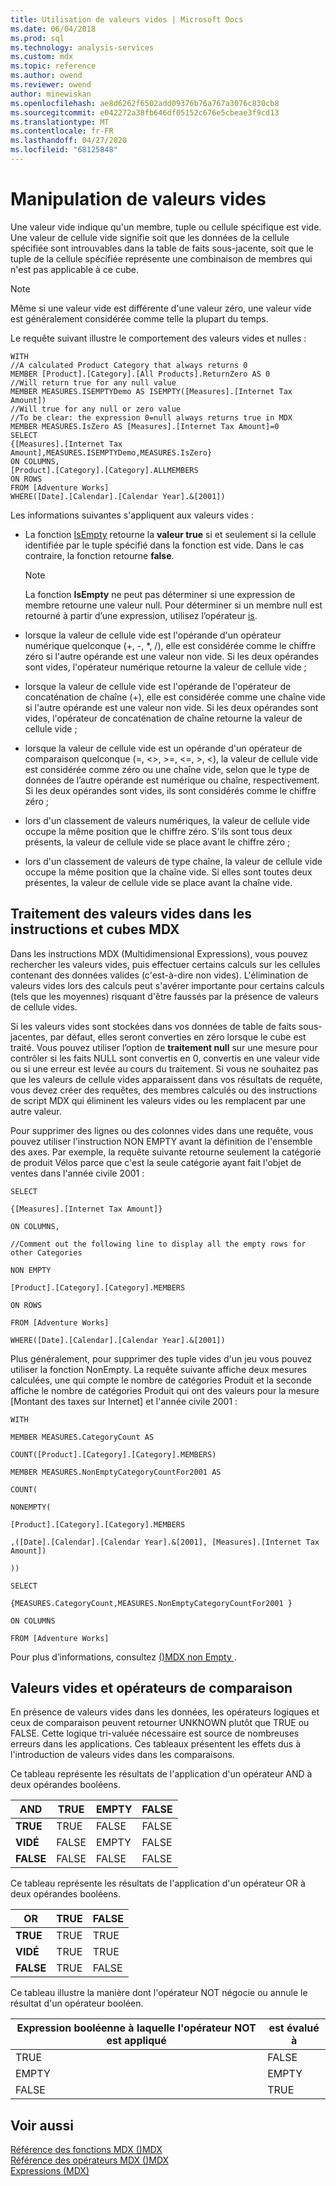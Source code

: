 ```yaml
---
title: Utilisation de valeurs vides | Microsoft Docs
ms.date: 06/04/2018
ms.prod: sql
ms.technology: analysis-services
ms.custom: mdx
ms.topic: reference
ms.author: owend
ms.reviewer: owend
author: minewiskan
ms.openlocfilehash: ae8d6262f6502add09376b76a767a3076c830cb8
ms.sourcegitcommit: e042272a38fb646df05152c676e5cbeae3f9cd13
ms.translationtype: MT
ms.contentlocale: fr-FR
ms.lasthandoff: 04/27/2020
ms.locfileid: "68125848"
---
```

# <a name="working-with-empty-values"></a>Manipulation de valeurs vides


  Une valeur vide indique qu'un membre, tuple ou cellule spécifique est vide. Une valeur de cellule vide signifie soit que les données de la cellule spécifiée sont introuvables dans la table de faits sous-jacente, soit que le tuple de la cellule spécifiée représente une combinaison de membres qui n'est pas applicable à ce cube.  
  
> [!NOTE]  
>  Même si une valeur vide est différente d'une valeur zéro, une valeur vide est généralement considérée comme telle la plupart du temps.  
  
 Le requête suivant illustre le comportement des valeurs vides et nulles :  
  
```  
WITH  
//A calculated Product Category that always returns 0  
MEMBER [Product].[Category].[All Products].ReturnZero AS 0  
//Will return true for any null value  
MEMBER MEASURES.ISEMPTYDemo AS ISEMPTY([Measures].[Internet Tax Amount])  
//Will true for any null or zero value  
//To be clear: the expression 0=null always returns true in MDX  
MEMBER MEASURES.IsZero AS [Measures].[Internet Tax Amount]=0  
SELECT  
{[Measures].[Internet Tax Amount],MEASURES.ISEMPTYDemo,MEASURES.IsZero}  
ON COLUMNS,  
[Product].[Category].[Category].ALLMEMBERS  
ON ROWS  
FROM [Adventure Works]  
WHERE([Date].[Calendar].[Calendar Year].&[2001])  
```  
  
 Les informations suivantes s'appliquent aux valeurs vides :  
  
-   La fonction [IsEmpty](../mdx/isempty-mdx.md) retourne la **valeur true** si et seulement si la cellule identifiée par le tuple spécifié dans la fonction est vide. Dans le cas contraire, la fonction retourne **false**.  
  
    > [!NOTE]  
    >  La fonction **IsEmpty** ne peut pas déterminer si une expression de membre retourne une valeur null. Pour déterminer si un membre null est retourné à partir d’une expression, utilisez l’opérateur [is](../mdx/is-mdx.md).  
  
-   lorsque la valeur de cellule vide est l'opérande d'un opérateur numérique quelconque (+, -, *, /), elle est considérée comme le chiffre zéro si l'autre opérande est une valeur non vide. Si les deux opérandes sont vides, l'opérateur numérique retourne la valeur de cellule vide ;  
  
-   lorsque la valeur de cellule vide est l'opérande de l'opérateur de concaténation de chaîne (+), elle est considérée comme une chaîne vide si l'autre opérande est une valeur non vide. Si les deux opérandes sont vides, l'opérateur de concaténation de chaîne retourne la valeur de cellule vide ;  
  
-   lorsque la valeur de cellule vide est un opérande d'un opérateur de comparaison quelconque (=, <>, >=, \<=, >, <), la valeur de cellule vide est considérée comme zéro ou une chaîne vide, selon que le type de données de l’autre opérande est numérique ou chaîne, respectivement. Si les deux opérandes sont vides, ils sont considérés comme le chiffre zéro ;  
  
-   lors d'un classement de valeurs numériques, la valeur de cellule vide occupe la même position que le chiffre zéro. S'ils sont tous deux présents, la valeur de cellule vide se place avant le chiffre zéro ;  
  
-   lors d'un classement de valeurs de type chaîne, la valeur de cellule vide occupe la même position que la chaîne vide. Si elles sont toutes deux présentes, la valeur de cellule vide se place avant la chaîne vide.  
  
## <a name="dealing-with-empty-values-in-mdx-statements-and-cubes"></a>Traitement des valeurs vides dans les instructions et cubes MDX  
 Dans les instructions MDX (Multidimensional Expressions), vous pouvez rechercher les valeurs vides, puis effectuer certains calculs sur les cellules contenant des données valides (c'est-à-dire non vides). L'élimination de valeurs vides lors des calculs peut s'avérer importante pour certains calculs (tels que les moyennes) risquant d'être faussés par la présence de valeurs de cellule vides.  
  
 Si les valeurs vides sont stockées dans vos données de table de faits sous-jacentes, par défaut, elles seront converties en zéro lorsque le cube est traité. Vous pouvez utiliser l’option de **traitement null** sur une mesure pour contrôler si les faits NULL sont convertis en 0, convertis en une valeur vide ou si une erreur est levée au cours du traitement. Si vous ne souhaitez pas que les valeurs de cellule vides apparaissent dans vos résultats de requête, vous devez créer des requêtes, des membres calculés ou des instructions de script MDX qui éliminent les valeurs vides ou les remplacent par une autre valeur.  
  
 Pour supprimer des lignes ou des colonnes vides dans une requête, vous pouvez utiliser l'instruction NON EMPTY avant la définition de l'ensemble des axes. Par exemple, la requête suivante retourne seulement la catégorie de produit Vélos parce que c'est la seule catégorie ayant fait l'objet de ventes dans l'année civile 2001 :  
  
 `SELECT`  
  
 `{[Measures].[Internet Tax Amount]}`  
  
 `ON COLUMNS,`  
  
 `//Comment out the following line to display all the empty rows for other Categories`  
  
 `NON EMPTY`  
  
 `[Product].[Category].[Category].MEMBERS`  
  
 `ON ROWS`  
  
 `FROM [Adventure Works]`  
  
 `WHERE([Date].[Calendar].[Calendar Year].&[2001])`  
  
 Plus généralement, pour supprimer des tuple vides d'un jeu vous pouvez utiliser la fonction NonEmpty. La requête suivante affiche deux mesures calculées, une qui compte le nombre de catégories Produit et la seconde affiche le nombre de catégories Produit qui ont des valeurs pour la mesure [Montant des taxes sur Internet] et l'année civile 2001 :  
  
 `WITH`  
  
 `MEMBER MEASURES.CategoryCount AS`  
  
 `COUNT([Product].[Category].[Category].MEMBERS)`  
  
 `MEMBER MEASURES.NonEmptyCategoryCountFor2001 AS`  
  
 `COUNT(`  
  
 `NONEMPTY(`  
  
 `[Product].[Category].[Category].MEMBERS`  
  
 `,([Date].[Calendar].[Calendar Year].&[2001], [Measures].[Internet Tax Amount])`  
  
 `))`  
  
 `SELECT`  
  
 `{MEASURES.CategoryCount,MEASURES.NonEmptyCategoryCountFor2001 }`  
  
 `ON COLUMNS`  
  
 `FROM [Adventure Works]`  
  
 Pour plus d’informations, consultez [&#40;&#41;MDX non Empty ](../mdx/nonempty-mdx.md).  
  
## <a name="empty-values-and-comparison-operators"></a>Valeurs vides et opérateurs de comparaison  
 En présence de valeurs vides dans les données, les opérateurs logiques et ceux de comparaison peuvent retourner UNKNOWN plutôt que TRUE ou FALSE. Cette logique tri-valuée nécessaire est source de nombreuses erreurs dans les applications. Ces tableaux présentent les effets dus à l'introduction de valeurs vides dans les comparaisons.  
  
 Ce tableau représente les résultats de l'application d'un opérateur AND à deux opérandes booléens.  
  
|AND|TRUE|EMPTY|FALSE|  
|---------|----------|-----------|-----------|  
|**TRUE**|TRUE|FALSE|FALSE|  
|**VIDÉ**|FALSE|EMPTY|FALSE|  
|**FALSE**|FALSE|FALSE|FALSE|  
  
 Ce tableau représente les résultats de l'application d'un opérateur OR à deux opérandes booléens.  
  
|OR|TRUE|FALSE|  
|--------|----------|-----------|  
|**TRUE**|TRUE|TRUE|  
|**VIDÉ**|TRUE|TRUE|  
|**FALSE**|TRUE|FALSE|  
  
 Ce tableau illustre la manière dont l'opérateur NOT négocie ou annule le résultat d'un opérateur booléen.  
  
|Expression booléenne à laquelle l'opérateur NOT est appliqué|est évalué à|  
|-------------------------------------------------------------|------------------|  
|TRUE|FALSE|  
|EMPTY|EMPTY|  
|FALSE|TRUE|  
  
## <a name="see-also"></a>Voir aussi  
 [Référence des fonctions MDX &#40;&#41;MDX](../mdx/mdx-function-reference-mdx.md)   
 [Référence des opérateurs MDX &#40;&#41;MDX](../mdx/mdx-operator-reference-mdx.md)   
 [Expressions &#40;MDX&#41;](../mdx/expressions-mdx.md)  
  
  
